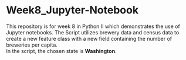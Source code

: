 # Week8_Jupyter-Notebook
This repository is for week 8 in Python II which demonstrates the use of Jupyter notebooks. The Script utilizes brewery data and census data to create a new feature class with a new field containing the number of breweries per capita.  
In the script, the chosen state is **Washington**.
